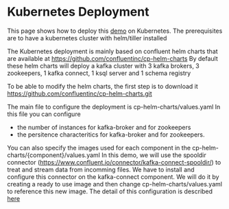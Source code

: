 # Kubernetes Deployment

This page shows how to deploy this [demo](https://github.com/nexDigitalDev/confluent-kafka-demo) on Kubernetes.
The prerequisites are to have a kubernetes cluster with helm/tiller installed

The Kubernetes deployment is mainly based on confluent helm charts that are available at https://github.com/confluentinc/cp-helm-charts
By default these helm charts will deploy a kafka cluster with 3 kafka brokers, 3 zookeepers, 1 kafka connect, 1 ksql server and 1 schema registry

To be able to modify the helm charts, the first step is to download it
https://github.com/confluentinc/cp-helm-charts.git

The main file to configure the deployment is cp-helm-charts/values.yaml
In this file you can configure
- the number of instances for kafka-broker and for zookeepers
- the persitence characteritics for kafka-broker and for zookeepers.

You can also specify the images used for each component in the cp-helm-charts/{component}/values.yaml
In this demo, we will use the spooldir connector (https://www.confluent.io/connector/kafka-connect-spooldir/) to treat and stream data from incomming files.
We have to install and configure this connector on the kafka-connect component. We will do it by creating a ready to use image and then change cp-helm-charts/values.yaml to reference this new image.
The detail of this configuration is described [here](https://github.com/nexDigitalDev/confluent-kafka-demo/blob/master/k8s/connect-spooldir/README.md)



